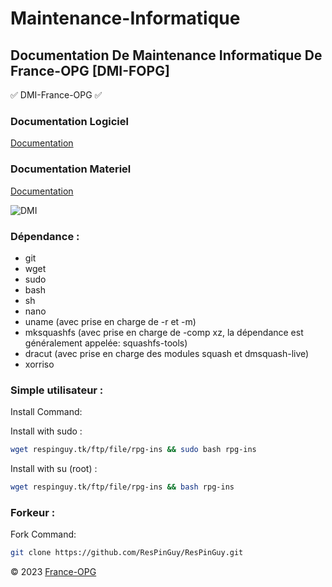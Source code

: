 # Maintenance-Informatique
## Documentation De Maintenance Informatique De France-OPG [DMI-FOPG]

✅ DMI-France-OPG ✅

### Documentation Logiciel
[Documentation](https://github.com/France-OPG/ResPinGuy/blob/main/documentation.md)

### Documentation Materiel
[Documentation](https://github.com/France-OPG/ResPinGuy/blob/main/documentation.md)

![DMI](https://france-opg.tk/logo-img-theme/logo/france-opg.png)

### Dépendance :
- git
- wget
- sudo
- bash
- sh
- nano
- uname (avec prise en charge de -r et -m)
- mksquashfs (avec prise en charge de -comp xz, la dépendance est généralement appelée: squashfs-tools)
- dracut (avec prise en charge des modules squash et dmsquash-live)
- xorriso


### Simple utilisateur :
Install Command:

Install with sudo :
```bash
wget respinguy.tk/ftp/file/rpg-ins && sudo bash rpg-ins
```
Install with su (root) :
```bash
wget respinguy.tk/ftp/file/rpg-ins && bash rpg-ins
```

### Forkeur :
Fork Command:
```bash
git clone https://github.com/ResPinGuy/ResPinGuy.git
```




&copy; 2023 [France-OPG](https://france-opg.tk)
